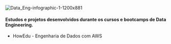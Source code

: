 ![Data_Eng-infographic-1-1200x881](https://user-images.githubusercontent.com/64717231/233179381-a286972e-405f-4b8e-a55f-a87cc5a85deb.jpeg)
#### Estudos e projetos desenvolvidos durante os cursos e bootcamps de Data Engineering.

- HowEdu - Engenharia de Dados com AWS

